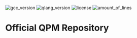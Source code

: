 ![gcc_version](https://img.shields.io/static/v1?label=nodejs%20version&message=%3E=%20???&color=&style=flat-square)
![qlang_version](https://img.shields.io/static/v1?label=qlang&message=0.1%20alpha&color=&style=flat-square)
![license](https://img.shields.io/github/license/Quantumatic-QPM/QPM?style=flat-square)
![amount_of_lines](https://img.shields.io/tokei/lines/github/Quantumatic-QPM/QPM?style=flat-square)
# Official QPM Repository
